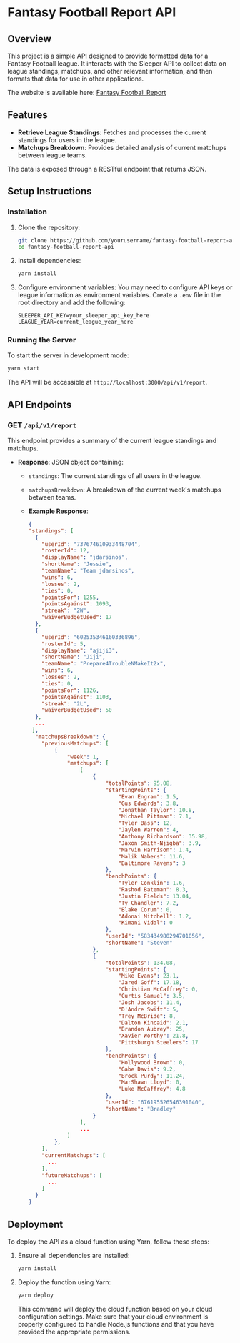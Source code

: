 # Fantasy Football Report API

## Overview

This project is a simple API designed to provide formatted data for a Fantasy Football league. It interacts with the Sleeper API to collect data on league standings, matchups, and other relevant information, and then formats that data for use in other applications.

The website is available here: [Fantasy Football Report](https://us-central1-fifth-boulder-274618.cloudfunctions.net/sleeper-data-puller/api/v1/report)

## Features

- **Retrieve League Standings**: Fetches and processes the current standings for users in the league.
- **Matchups Breakdown**: Provides detailed analysis of current matchups between league teams.

The data is exposed through a RESTful endpoint that returns JSON.

## Setup Instructions

### Installation

1. Clone the repository:
   ```bash
   git clone https://github.com/yourusername/fantasy-football-report-api.git
   cd fantasy-football-report-api
   ```

2. Install dependencies:
   ```bash
   yarn install
   ```

3. Configure environment variables: You may need to configure API keys or league information as environment variables. Create a `.env` file in the root directory and add the following:
   ```
   SLEEPER_API_KEY=your_sleeper_api_key_here
   LEAGUE_YEAR=current_league_year_here
   ```

### Running the Server

To start the server in development mode:
```bash
yarn start
```

The API will be accessible at `http://localhost:3000/api/v1/report`.

## API Endpoints

### GET `/api/v1/report`

This endpoint provides a summary of the current league standings and matchups.

- **Response**: JSON object containing:
    - `standings`: The current standings of all users in the league.
    - `matchupsBreakdown`: A breakdown of the current week's matchups between teams.

  - **Example Response**:
    ```json
    {
    "standings": [
      {
        "userId": "737674610933448704",
        "rosterId": 12,
        "displayName": "jdarsinos",
        "shortName": "Jessie",
        "teamName": "Team jdarsinos",
        "wins": 6,
        "losses": 2,
        "ties": 0,
        "pointsFor": 1255,
        "pointsAgainst": 1093,
        "streak": "2W",
        "waiverBudgetUsed": 17
      },
      {
        "userId": "602535346160336896",
        "rosterId": 5,
        "displayName": "ajiji3",
        "shortName": "Jiji",
        "teamName": "Prepare4TroubleNMakeIt2x",
        "wins": 6,
        "losses": 2,
        "ties": 0,
        "pointsFor": 1126,
        "pointsAgainst": 1103,
        "streak": "2L",
        "waiverBudgetUsed": 50
      },
      ...
     ],
      "matchupsBreakdown": {
        "previousMatchups": [
            {
                "week": 1,
                "matchups": [
                    [
                        {
                            "totalPoints": 95.08,
                            "startingPoints": {
                                "Evan Engram": 1.5,
                                "Gus Edwards": 3.8,
                                "Jonathan Taylor": 10.8,
                                "Michael Pittman": 7.1,
                                "Tyler Bass": 12,
                                "Jaylen Warren": 4,
                                "Anthony Richardson": 35.98,
                                "Jaxon Smith-Njigba": 3.9,
                                "Marvin Harrison": 1.4,
                                "Malik Nabers": 11.6,
                                "Baltimore Ravens": 3
                            },
                            "benchPoints": {
                                "Tyler Conklin": 1.6,
                                "Rashod Bateman": 8.3,
                                "Justin Fields": 13.04,
                                "Ty Chandler": 7.2,
                                "Blake Corum": 0,
                                "Adonai Mitchell": 1.2,
                                "Kimani Vidal": 0
                            },
                            "userId": "583434980294701056",
                            "shortName": "Steven"
                        },
                        {
                            "totalPoints": 134.08,
                            "startingPoints": {
                                "Mike Evans": 23.1,
                                "Jared Goff": 17.18,
                                "Christian McCaffrey": 0,
                                "Curtis Samuel": 3.5,
                                "Josh Jacobs": 11.4,
                                "D'Andre Swift": 5,
                                "Trey McBride": 8,
                                "Dalton Kincaid": 2.1,
                                "Brandon Aubrey": 25,
                                "Xavier Worthy": 21.8,
                                "Pittsburgh Steelers": 17
                            },
                            "benchPoints": {
                                "Hollywood Brown": 0,
                                "Gabe Davis": 9.2,
                                "Brock Purdy": 11.24,
                                "MarShawn Lloyd": 0,
                                "Luke McCaffrey": 4.8
                            },
                            "userId": "676195526546391040",
                            "shortName": "Bradley"
                        }
                    ],
                    ...
                ]
            },
        ],
        "currentMatchups": [
          ...
        ],
        "futureMatchups": [
          ...
        ]
      }
    }
    ```

## Deployment

To deploy the API as a cloud function using Yarn, follow these steps:

1. Ensure all dependencies are installed:
   ```bash
   yarn install
   ```
2. Deploy the function using Yarn:
   ```bash
   yarn deploy
   ```
   This command will deploy the cloud function based on your cloud configuration settings. Make sure that your cloud environment is properly configured to handle Node.js functions and that you have provided the appropriate permissions.
